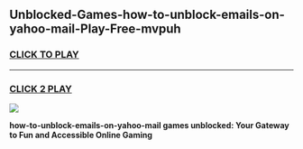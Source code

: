 
## Unblocked-Games-how-to-unblock-emails-on-yahoo-mail-Play-Free-mvpuh
<h3>
<a href="https://premium76.site?title=how-to-unblock-emails-on-yahoo-mail&ref=20M">CLICK TO PLAY</a></h3>
<hr>

<h3>
<a href="https://premium76.site?title=how-to-unblock-emails-on-yahoo-mail&ref=20M">CLICK 2 PLAY</a>
  
</h3>

<a href="https://premium76.site?title=how-to-unblock-emails-on-yahoo-mail&ref=19M"><img src="https://clearcache.store/games.png"></a>


**how-to-unblock-emails-on-yahoo-mail games unblocked: Your Gateway to Fun and Accessible Online Gaming**
